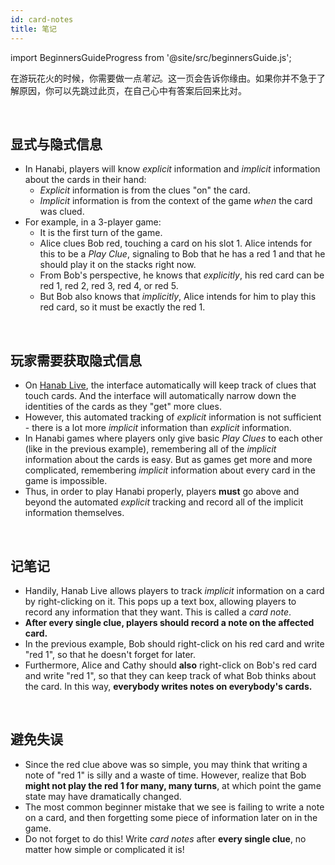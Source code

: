 ```yaml
---
id: card-notes
title: 笔记
---
```


import BeginnersGuideProgress from '@site/src/beginnersGuide.js';

<BeginnersGuideProgress id="card-notes" />

在游玩花火的时候，你需要做一点*笔记*。这一页会告诉你缘由。如果你并不急于了解原因，你可以先跳过此页，在自己心中有答案后回来比对。

<br />

## 显式与隐式信息

- In Hanabi, players will know *explicit* information and *implicit* information about the cards in their hand:
  - *Explicit* information is from the clues "on" the card.
  - *Implicit* information is from the context of the game *when* the card was clued.
- For example, in a 3-player game:
  - It is the first turn of the game.
  - Alice clues Bob red, touching a card on his slot 1. Alice intends for this to be a *Play Clue*, signaling to Bob that he has a red 1 and that he should play it on the stacks right now.
  - From Bob's perspective, he knows that *explicitly*, his red card can be red 1, red 2, red 3, red 4, or red 5.
  - But Bob also knows that *implicitly*, Alice intends for him to play this red card, so it must be exactly the red 1.

<br />

## 玩家需要获取隐式信息

- On [Hanab Live](https://hanab.live/), the interface automatically will keep track of clues that touch cards. And the interface will automatically narrow down the identities of the cards as they "get" more clues.
- However, this automated tracking of *explicit* information is not sufficient - there is a lot more *implicit* information than *explicit* information.
- In Hanabi games where players only give basic *Play Clues* to each other (like in the previous example), remembering all of the *implicit* information about the cards is easy. But as games get more and more complicated, remembering *implicit* information about every card in the game is impossible.
- Thus, in order to play Hanabi properly, players **must** go above and beyond the automated *explicit* tracking and record all of the implicit information themselves.

<br />

## 记笔记

- Handily, Hanab Live allows players to track *implicit* information on a card by right-clicking on it. This pops up a text box, allowing players to record any information that they want. This is called a *card note*.
- **After every single clue, players should record a note on the affected card.**
- In the previous example, Bob should right-click on his red card and write "red 1", so that he doesn't forget for later.
- Furthermore, Alice and Cathy should **also** right-click on Bob's red card and write "red 1", so that they can keep track of what Bob thinks about the card. In this way, **everybody writes notes on everybody's cards.**

<br />

## 避免失误

- Since the red clue above was so simple, you may think that writing a note of "red 1" is silly and a waste of time. However, realize that Bob **might not play the red 1 for many, many turns**, at which point the game state may have dramatically changed.
- The most common beginner mistake that we see is failing to write a note on a card, and then forgetting some piece of information later on in the game.
- Do not forget to do this! Write *card notes* after **every single clue**, no matter how simple or complicated it is!
